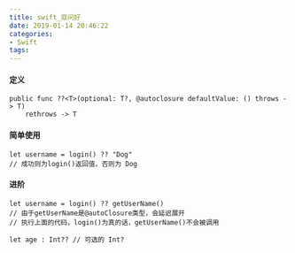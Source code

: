 ```yaml
---
title: swift_双问好
date: 2019-01-14 20:46:22
categories:
- Swift
tags:
---
```


#### 定义
```
public func ??<T>(optional: T?, @autoclosure defaultValue: () throws -> T)
    rethrows -> T
```
#### 简单使用
```
let username = login() ?? "Dog"
// 成功则为login()返回值，否则为 Dog
```
#### 进阶
```
let username = login() ?? getUserName()
// 由于getUserName是@autoClosure类型，会延迟展开
// 执行上面的代码，login()为真的话，getUserName()不会被调用
```
```
let age : Int?? // 可选的 Int?
```
